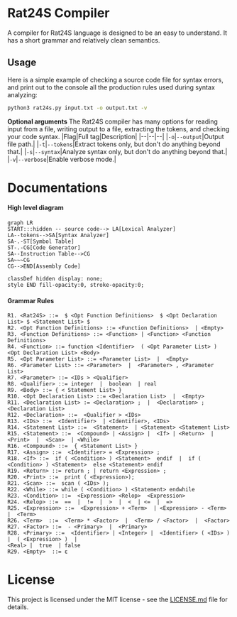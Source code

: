 # Rat24S Compiler
A compiler for Rat24S language is designed to be an easy to understand. It has a short grammar and relatively clean semantics.

## Usage
Here is a simple example of checking a source code file for syntax errors, and print out to the console all the production rules used during syntax analyzing:
```bash
python3 rat24s.py input.txt -o output.txt -v
```
**Optional arguments**
The Rat24S compiler has many options for reading input from a file, writing output to a file, extracting the tokens, and checking your code syntax.
|Flag|Full tag|Description|
|--|--|--|
|`-o`|`--output`|Output file path.|
|`-t`|`--tokens`|Extract tokens only, but don't do anything beyond that.|
|`-s`|`--syntax`|Analyze syntax only, but don't do anything beyond that.|
|`-v`|`--verbose`|Enable verbose mode.|

# Documentations
#### High level diagram
```mermaid
graph LR
START:::hidden -- source code--> LA[Lexical Analyzer]
LA--tokens-->SA[Syntax Analyzer]
SA-.-ST[Symbol Table]
ST-.-CG[Code Generator]
SA--Instruction Table-->CG
SA~~~CG
CG-->END[Assembly Code]

classDef hidden display: none;
style END fill-opacity:0, stroke-opacity:0;
```
#### Grammar Rules
```
R1. <Rat24S> ::=  $ <Opt Function Definitions>  $ <Opt Declaration List> $ <Statement List> $
R2. <Opt Function Definitions> ::= <Function Definitions>  | <Empty>
R3. <Function Definitions> ::= <Function> | <Function> <Function Definitions>
R4. <Function> ::= function <Identifier>  ( <Opt Parameter List> ) <Opt Declaration List> <Body>
R5. <Opt Parameter List> ::= <Parameter List>  |  <Empty>
R6. <Parameter List> ::= <Parameter>  |  <Parameter> , <Parameter List>
R7. <Parameter> ::= <IDs > <Qualifier>
R8. <Qualifier> ::= integer  |  boolean  | real
R9. <Body> ::= { < Statement List> }
R10. <Opt Declaration List> ::= <Declaration List>  |  <Empty>
R11. <Declaration List> := <Declaration> ;  |  <Declaration> ; <Declaration List>
R12. <Declaration> ::=  <Qualifier > <IDs>
R13. <IDs> ::=  <Identifier>  | <Identifier>, <IDs>
R14. <Statement List> ::=  <Statement>  | <Statement> <Statement List>
R15. <Statement> ::=  <Compound> | <Assign> |  <If> | <Return>  | <Print>  |  <Scan>  | <While>
R16. <Compound> ::=  { <Statement List> }
R17. <Assign> ::=  <Identifier> = <Expression> ;
R18. <If> ::=  if ( <Condition> ) <Statement>  endif  |  if ( <Condition> ) <Statement>  else <Statement> endif
R19. <Return> ::= return ; | return <Expression> ;
R20. <Print> ::=  print ( <Expression>);
R21. <Scan> ::=  scan ( <IDs> );
R22. <While> ::= while ( <Condition> ) <Statement> endwhile
R23. <Condition> ::=  <Expression> <Relop>  <Expression>
R24. <Relop> ::=  ==  |  !=  |  >  |  <  | <=  |  =>
R25. <Expression> ::=  <Expression> + <Term>  | <Expression> - <Term>  |  <Term>
R26. <Term>  ::=  <Term> * <Factor>  |  <Term> / <Factor>  |  <Factor>
R27. <Factor> ::=  - <Primary>  |  <Primary>
R28. <Primary> ::=  <Identifier> | <Integer> |  <Identifier> ( <IDs> )  |  ( <Expression> )  |  
<Real> |  true  | false
R29. <Empty>  ::= ε
```

# License
This project is licensed under the MIT license - see the [LICENSE.md](LICENSE.md) file for details.
